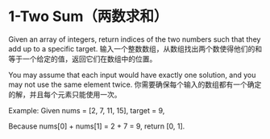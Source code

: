 # 1-Two Sum（两数求和）

Given an array of integers, return indices of the two numbers such that they add up to a specific target. 
输入一个整数数组，从数组找出两个数使得他们的和等于一个给定的值，返回它们在数组中的位置。

You may assume that each input would have exactly one solution, and you may not use the same element twice. 
你需要确保每个输入的数组都有一个确定的解，并且每个元素只能使用一次。

Example:
Given nums = [2, 7, 11, 15], target = 9,

Because nums[0] + nums[1] = 2 + 7 = 9,
return [0, 1].